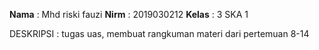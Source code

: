 **Nama** : Mhd riski fauzi
**Nirm** : 2019030212
**Kelas** : 3 SKA 1

DESKRIPSI : tugas uas, membuat rangkuman materi dari pertemuan 8-14
